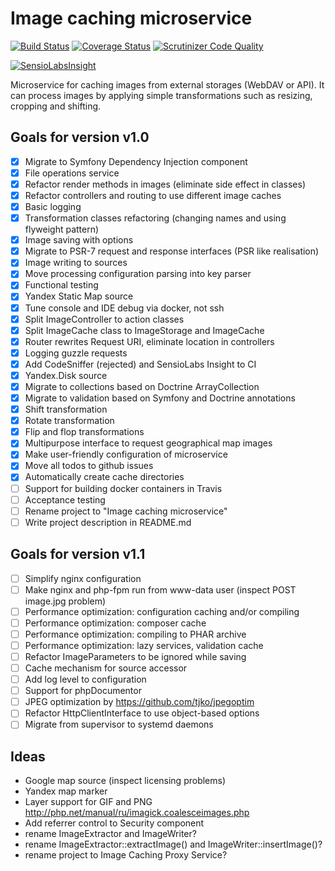 # Image caching microservice

[![Build Status](https://travis-ci.org/strider2038/imgacache-service.svg?branch=master)](https://travis-ci.org/strider2038/image-cache) [![Coverage Status](https://coveralls.io/repos/github/strider2038/image-cache/badge.svg?branch=master)](https://coveralls.io/github/strider2038/image-cache?branch=master) [![Scrutinizer Code Quality](https://scrutinizer-ci.com/g/strider2038/image-cache/badges/quality-score.png?b=master)](https://scrutinizer-ci.com/g/strider2038/image-cache/?branch=master)

[![SensioLabsInsight](https://insight.sensiolabs.com/projects/cfe1201a-7dab-4eeb-9b00-f0edd63a1690/big.png)](https://insight.sensiolabs.com/projects/cfe1201a-7dab-4eeb-9b00-f0edd63a1690)

Microservice for caching images from external storages (WebDAV or API). It can process images by applying simple transformations such as resizing, cropping and shifting.

## Goals for version v1.0

- [x] Migrate to Symfony Dependency Injection component
- [x] File operations service
- [x] Refactor render methods in images (eliminate side effect in classes)
- [x] Refactor controllers and routing to use different image caches
- [x] Basic logging
- [x] Transformation classes refactoring (changing names and using flyweight pattern)
- [x] Image saving with options
- [x] Migrate to PSR-7 request and response interfaces (PSR like realisation)
- [x] Image writing to sources
- [x] Move processing configuration parsing into key parser
- [x] Functional testing
- [x] Yandex Static Map source
- [x] Tune console and IDE debug via docker, not ssh
- [x] Split ImageController to action classes
- [x] Split ImageCache class to ImageStorage and ImageCache
- [x] Router rewrites Request URI, eliminate location in controllers
- [x] Logging guzzle requests
- [x] Add CodeSniffer (rejected) and SensioLabs Insight to CI
- [x] Yandex.Disk source
- [x] Migrate to collections based on Doctrine ArrayCollection
- [x] Migrate to validation based on Symfony and Doctrine annotations
- [x] Shift transformation
- [x] Rotate transformation
- [x] Flip and flop transformations
- [x] Multipurpose interface to request geographical map images
- [x] Make user-friendly configuration of microservice
- [x] Move all todos to github issues
- [x] Automatically create cache directories
- [ ] Support for building docker containers in Travis
- [ ] Acceptance testing
- [ ] Rename project to "Image caching microservice"
- [ ] Write project description in README.md

## Goals for version v1.1
- [ ] Simplify nginx configuration
- [ ] Make nginx and php-fpm run from www-data user (inspect POST image.jpg problem)
- [ ] Performance optimization: configuration caching and/or compiling
- [ ] Performance optimization: composer cache 
- [ ] Performance optimization: compiling to PHAR archive
- [ ] Performance optimization: lazy services, validation cache
- [ ] Refactor ImageParameters to be ignored while saving
- [ ] Cache mechanism for source accessor
- [ ] Add log level to configuration
- [ ] Support for phpDocumentor
- [ ] JPEG optimization by https://github.com/tjko/jpegoptim
- [ ] Refactor HttpClientInterface to use object-based options
- [ ] Migrate from supervisor to systemd daemons

## Ideas
- Google map source (inspect licensing problems)
- Yandex map marker
- Layer support for GIF and PNG http://php.net/manual/ru/imagick.coalesceimages.php
- Add referrer control to Security component
- rename ImageExtractor and ImageWriter?
- rename ImageExtractor::extractImage() and ImageWriter::insertImage()?
- rename project to Image Caching Proxy Service?
